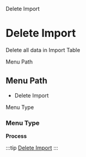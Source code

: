 
Delete Import
# Delete Import


Delete all data in Import Table

Menu Path
## Menu Path



- Delete Import

Menu Type
### Menu Type

**Process**


:::tip
[Delete Import](functional-guide/process/process-import_delete.md)
:::
